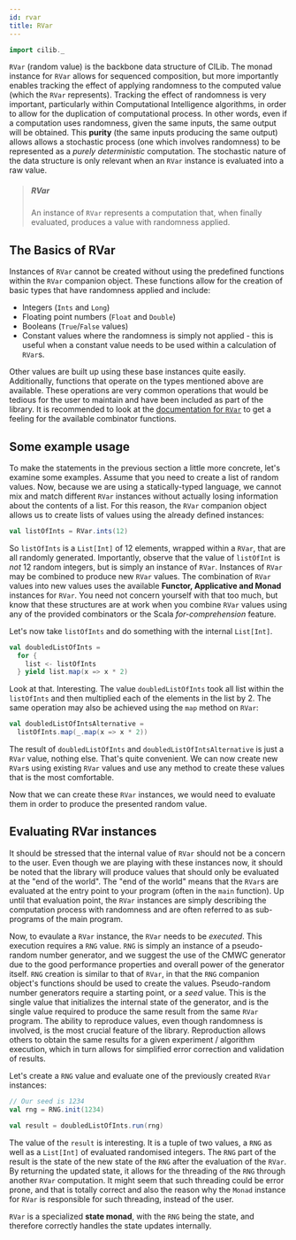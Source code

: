 ```yaml
---
id: rvar
title: RVar
---
```


```scala mdoc:invisible
import cilib._
```

`RVar` (random value) is the backbone data structure of CILib.
The monad instance for `RVar` allows for sequenced composition, but more importantly enables tracking the effect of applying randomness to the computed value (which the `RVar` represents).
Tracking the effect of randomness is very important, particularly within Computational Intelligence algorithms, in order to allow for the duplication of computational process.
In other words, even if a computation uses randomness, given the same inputs, the same output will be obtained.
This **purity** (the same inputs producing the same output) allows allows a stochastic process (one which involves randomness) to be represented as a _purely deterministic_ computation.
The stochastic nature of the data structure is only relevant when an `RVar` instance is evaluated into a raw value.

> ##### RVar
>
> An instance of `RVar` represents a computation that, when finally evaluated, produces a value with randomness applied.

## The Basics of RVar

Instances of `RVar` cannot be created without using the predefined functions within the `RVar` companion object.
These functions allow for the creation of basic types that have randomness applied and include:

- Integers (`Ints` and `Long`)
- Floating point numbers (`Float` and `Double`)
- Booleans (`True`/`False` values)
- Constant values where the randomness is simply not applied - this is useful when a constant value needs to be used within a calculation of `RVar`s.

Other values are built up using these base instances quite easily.
Additionally, functions that operate on the types mentioned above are available.
These operations are very common operations that would be tedious for the user to maintain and have been included as part of the library.
It is recommended to look at the [documentation for `RVar`]() to get a feeling for the available combinator functions.

## Some example usage

To make the statements in the previous section a little more concrete, let's examine some examples.
Assume that you need to create a list of random values.
Now, because we are using a statically-typed language, we cannot mix and match different `RVar` instances without actually losing information about the contents of a list.
For this reason, the `RVar` companion object allows us to create lists of values using the already defined instances:

```scala mdoc
val listOfInts = RVar.ints(12)
```

So `listOfInts` is a `List[Int]` of 12 elements, wrapped within a `RVar`, that are all randomly generated.
Importantly, observe that the value of `listOfInt` is _not_ 12 random integers, but is simply an instance of `RVar`.
Instances of `RVar` may be combined to produce new `RVar` values.
The combination of `RVar` values into new values uses the available **Functor, Applicative and Monad** instances for `RVar`.
You need not concern yourself with that too much, but know that these structures are at work when you combine `RVar` values using any of the provided combinators or the Scala _for-comprehension_ feature.

Let's now take `listOfInts` and do something with the internal `List[Int]`.

```scala mdoc
val doubledListOfInts =
  for {
    list <- listOfInts
  } yield list.map(x => x * 2)
```

Look at that. Interesting. The value `doubledListOfInts` took all list within the `listOfInts` and then multiplied each of the elements in the list by 2.
The same operation may also be achieved using the `map` method on `RVar`:

```scala mdoc
val doubledListOfIntsAlternative =
  listOfInts.map(_.map(x => x * 2))
```

The result of `doubledListOfInts` and `doubledListOfIntsAlternative` is just a `RVar` value, nothing else.
That's quite convenient.
We can now create new `RVar`s using existing `RVar` values and use any method to create these values that is the most comfortable.

Now that we can create these `RVar` instances, we would need to evaluate them in order to produce the presented random value.


## Evaluating RVar instances

It should be stressed that the internal value of `RVar` should not be a concern to the user.
Even though we are playing with these instances now, it should be noted that the library will produce values that should only be evaluated at the "end of the world".
The "end of the world" means that the `RVar`s are evaluated at the entry point to your program (often in the `main` function).
Up until that evaluation point, the `RVar` instances are simply describing the computation process with randomness and are often referred to as sub-programs of the main program.

Now, to evaulate a `RVar` instance, the `RVar` needs to be _executed_.
This execution requires a `RNG` value.
`RNG` is simply an instance of a pseudo-random number generator, and we suggest the use of the CMWC generator due to the good performance properties and overall power of the generator itself.
`RNG` creation is similar to that of `RVar`, in that the `RNG` companion object's functions should be used to create the values.
Pseudo-random number generators require a starting point, or a _seed_ value.
This is the single value that initializes the internal state of the generator, and is the single value required to produce the same result from the same `RVar` program.
The ability to reproduce values, even though randomness is involved, is the most crucial feature of the library.
Reproduction allows others to obtain the same results for a given experiment / algorithm execution, which in turn allows for simplified error correction and validation of results.

Let's create a `RNG` value and evaluate one of the previously created `RVar` instances:

```scala mdoc
// Our seed is 1234
val rng = RNG.init(1234)

val result = doubledListOfInts.run(rng)
```

The value of the `result` is interesting.
It is a tuple of two values, a `RNG` as well as a `List[Int]` of evaluated randomised integers.
The `RNG` part of the result is the state of the new state of the `RNG` after the evaluation of the `RVar`.
By returning the updated state, it allows for the threading of the `RNG` through another `RVar` computation.
It might seem that such threading could be error prone, and that is totally correct and also the reason why the `Monad` instance for `RVar` is responsible for such threading, instead of the user.

`RVar` is a specialized **state monad**, with the `RNG` being the state, and therefore correctly handles the state updates internally.
